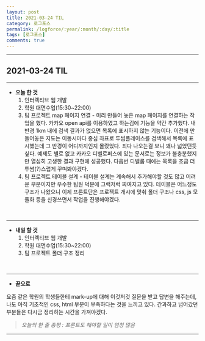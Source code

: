 ```yaml
---
layout: post
title: 2021-03-24 TIL
category: 로그포스
permalink: /logforce/:year/:month/:day/:title
tags: [로그포스]
comments: true
---
```


---

## 2021-03-24 TIL

---

- **오늘 한 것**
  1. 인터렉티브 웹 개발
  2. 학원 대면수업(15:30~22:00)
  3. 팀 프로젝트 map 페이지 연결 - 미리 만들어 놓은 map 페이지를 연결하는 작업을 했다. 카카오 open api를 이용하였고 하는김에 기능을 약간 추가했다. 내 반경 1km 내에 검색 결과가 없으면 목록에 표시하지 않는 기능이다. 이전에 만들어놓은 지도는 이동시마다 중심 좌표로 투썸플레이스를 검색해서 목록에 표시했는데 그 반경이 어디까지인지 몰랐었다.  죄다 나오는걸 보니 꽤나 넓었던듯 싶다. 예제도 별로 없고 카카오 디벨로퍼스에 있는 문서로는 정보가 불충분했지만 열심히 고생한 결과 구현에 성공했다. 다음번 디벨롭 때에는 목록을 조금 더 투썸(?)스럽게 꾸며봐야겠다.
  4. 팀 프로젝트 테이블 설계 - 테이블 설계는 계속해서 추가해야할 것도 많고 어려운 부분이지만 우수한 팀원 덕분에 그럭저럭 짜여지고 있다. 테이블은 어느정도 구조가 나왔으니 이제 프론트단은 프로젝트 개시에 맞춰 폴더 구조나 css, js 모듈화 등을 신경쓰면서 작업을 진행해야겠다.

<br>

---

- **내일 할 것**
  1. 인터렉티브 웹 개발
  3. 학원 대면수업(15:30~22:00)
  3. 팀 프로젝트 폴더 구조 정리

<br>

---

- **끝으로**

요즘 같은 학원의 학생들한테 mark-up에 대해 이것저것 질문을 받고 답변을 해주는데, 나도 아직 기초적인 css, html 부분이 부족하다는 것을 느끼고 있다. 간과하고 넘어갔던 부분들은 다시금 정리하는 시간을 가져야겠다.

> _오늘의 한 줄 총평 : 프론트도 해야할 일이 엄청 많음_

---
